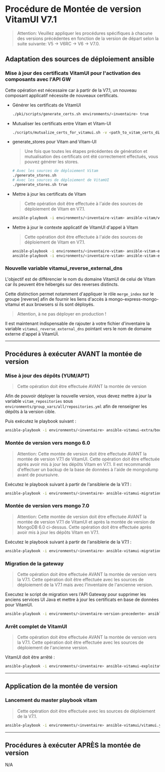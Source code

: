 # Procédure de Montée de version VitamUI V7.1

> Attention: Veuillez appliquer les procédures spécifiques à chacune des versions précédentes en fonction de la version de départ selon la suite suivante: V5 -> V6RC -> V6 -> V7.0.

## Adaptation des sources de déploiement ansible

### Mise à jour des certificats VitamUI pour l'activation des composants avec l'API GW

Cette opération est nécessaire car à partir de la V7.1, un nouveau composant applicatif nécessite de nouveaux certificats.

* Générer les certificats de VitamUI

  ```sh
  ./pki/scripts/generate_certs.sh environments/<inventaire> true
  ```

* Mutualiser les certificats entre Vitam et Vitam-UI

  ```sh
  ./scripts/mutualize_certs_for_vitamui.sh -v <path_to_vitam_certs_dir> -u <path_to_vitamui_certs_dir>
  ```

* generate_stores pour Vitam and Vitam-UI

  > Une fois que toutes les étapes précédentes de génération et mutualisation des certificats ont été correctement effectués, vous pouvez générer les stores.

  ```sh
  # Avec les sources de déploiement Vitam
  ./generate_stores.sh
  # Avec les sources de déploiement de VitamUI
  ./generate_stores.sh true
  ```

* Mettre à jour les certificats de Vitam

  > Cette opération doit être effectuée à l'aide des sources de déploiement de Vitam en V7.1.

  ```sh
  ansible-playbook -i environments/<inventaire-vitam> ansible-vitam/vitam.yml --tags update_vitam_certificates --ask-vault-pass
  ```

* Mettre à jour le contexte applicatif de VitamUI d'appel à Vitam

  > Cette opération doit être effectuée à l'aide des sources de déploiement de Vitam en V7.1.

  ```sh
  ansible-playbook -i environments/<inventaire-vitam> ansible-vitam-exploitation/remove_contexts.yml -e security_profile_id=vitamui-security-profile --ask-vault-pass
  ansible-playbook -i environments/<inventaire-vitam> ansible-vitam-exploitation/add_contexts.yml -e security_profile_id=vitamui-security-profile --ask-vault-pass
  ```

### Nouvelle variable vitamui_reverse_external_dns

L'objectif est de différencier le nom du domaine VitamUI de celui de Vitam car ils peuvent être hébergés sur des reverses distincts.

Cette distinction permet notamment d'appliquer le rôle `merge_index` sur le groupe [reverse] afin de fournir les liens d'accès à mongo-express-mongo-vitamui et aux browsers si ils sont déployés.
> Attention, à ne pas déployer en production !

Il est maintenant indispensable de rajouter à votre fichier d'inventaire la variable `vitamui_reverse_external_dns` pointant vers le nom de domaine externe d'appel à VitamUI.

---

## Procédures à exécuter AVANT la montée de version

### Mise à jour des dépôts (YUM/APT)

> Cette opération doit être effectuée AVANT la montée de version

Afin de pouvoir déployer la nouvelle version, vous devez mettre à jour la variable ``vitam_repositories`` sous ``environments/group_vars/all/repositories.yml`` afin de renseigner les dépôts à la version cible.

Puis exécutez le playbook suivant :

```sh
ansible-playbook -i environments/<inventaire> ansible-vitamui-extra/bootstrap.yml --ask-vault-pass
```

### Montée de version vers mongo 6.0

> Attention: Cette montée de version doit être effectuée AVANT la montée de version V7.1 de VitamUI.
> Cette opération doit être effectuée après avoir mis à jour les dépôts Vitam en V7.1.
> Il est recommandé d'effectuer un backup de la base de données à l'aide de mongodump avant de poursuivre.

Exécutez le playbook suivant à partir de l'ansiblerie de la V7.1 :

```sh
ansible-playbook -i environments/<inventaire> ansible-vitamui-migration/migration_mongodb_60.yml --ask-vault-pass
```

### Montée de version vers mongo 7.0

> Attention: Cette montée de version doit être effectuée AVANT la montée de version V7.1 de VitamUI et après la montée de version de MongoDB 6.0 ci-dessus.
> Cette opération doit être effectuée après avoir mis à jour les dépôts Vitam en V7.1.

Exécutez le playbook suivant à partir de l'ansiblerie de la V7.1 :

```sh
ansible-playbook -i environments/<inventaire> ansible-vitamui-migration/migration_mongodb_70.yml --ask-vault-pass
```

### Migration de la gateway

> Cette opération doit être effectuée AVANT la montée de version vers la V7.1.
> Cette opération doit être effectuée avec les sources de déploiement de la V7.1 mais avec l'inventaire de l'ancienne version.

Executez le script de migration vers l'API Gateway pour supprimer les anciens services UI Java et mettre à jour les certificats en base de données pour VitamUI.

```sh
ansible-playbook -i environments/<inventaire-version-precedente> ansible-vitamui-migration/migration_gateway.yml --ask-vault-pass
```

### Arrêt complet de VitamUI

> Cette opération doit être effectuée AVANT la montée de version vers la V7.1.
> Cette opération doit être effectuée avec les sources de déploiement de l'ancienne version.

VitamUI doit être arrêté :

```sh
ansible-playbook -i environments/<inventaire> ansible-vitamui-exploitation/stop_vitamui.yml --ask-vault-pass
```


---

## Application de la montée de version

### Lancement du master playbook vitam

> Cette opération doit être effectuée avec les sources de déploiement de la V7.1.

```sh
ansible-playbook -i environments/<inventaire> ansible-vitamui/vitamui.yml --ask-vault-pass
```

---

## Procédures à exécuter APRÈS la montée de version

N/A
